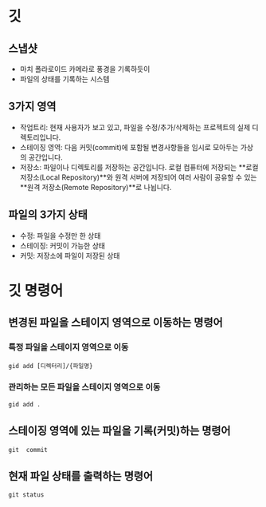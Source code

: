 # 깃

## 스냅샷
- 마치 폴라로이드 카메라로 풍경을 기록하듯이
- 파일의 상태를 기록하는 시스템

## 3가지 영역
- 작업트리: 현재 사용자가 보고 있고, 파일을 수정/추가/삭제하는 프로젝트의 실제 디렉토리입니다.
- 스테이징 영역: 다음 커밋(commit)에 포함될 변경사항들을 임시로 모아두는 가상의 공간입니다.
- 저장소: 파일이나 디렉토리를 저장하는 공간입니다. 로컬 컴퓨터에 저장되는 **로컬 저장소(Local Repository)**와 원격 서버에 저장되어 여러 사람이 공유할 수 있는 **원격 저장소(Remote Repository)**로 나뉩니다.

## 파일의 3가지 상태
- 수정: 파일을 수정만 한 상태
- 스테이징: 커밋이 가능한 상태
- 커밋: 저장소에 파일이 저장된 상태

# 깃 명령어

## 변경된 파일을 스테이지 영역으로 이동하는 명령어
### 특정 파일을 스테이지 영역으로 이동
`gid add [디렉터리]/{파일명}`
### 관리하는 모든 파일을 스테이지 영역으로 이동
`gid add .`
## 스테이징 영역에 있는 파일을 기록(커밋)하는 명령어
`git  commit`
## 현재 파일 상태를 출력하는 명령어
`git status`